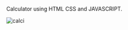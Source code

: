 Calculator using HTML CSS and JAVASCRIPT.


![calci](https://github.com/Developerchakraview/project1/assets/131525256/a08ff78f-f0ac-43ce-a522-2bbf54810be0)
